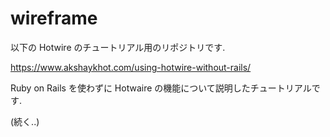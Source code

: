 # wireframe

以下の Hotwire のチュートリアル用のリポジトリです.

https://www.akshaykhot.com/using-hotwire-without-rails/

Ruby on Rails を使わずに Hotwaire の機能について説明したチュートリアルです.

(続く..)
